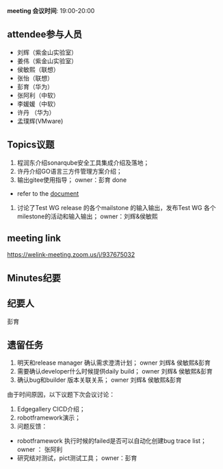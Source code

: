 **meeting 会议时间**: 19:00-20:00

## attendee参与人员
- 刘辉（紫金山实验室）
- 姜伟（紫金山实验室）
- 侯敏熙（联想）
- 张怡（联想）
- 彭育（华为）
- 张阿利（中软）
- 李媛媛（中软）
- 许丹 （华为）
- 孟璞辉(VMware)

## Topics议题

1. 程润东介绍sonarqube安全工具集成介绍及落地；   
1. 许丹介绍GO语言三方件管理方案介绍； 
1. 输出gitee使用指导；  owner：彭育   done
 - refer to the [document](https://gitee.com/edgegallery/community/tree/master/Test%20WG/How-to%20Articles/Gitee)
1. 讨论了Test WG release 的各个mailstone 的输入输出，发布Test WG 各个milestone的活动和输入输出；  owner：刘辉&侯敏熙

## meeting link
 https://welink-meeting.zoom.us/j/937675032
## Minutes纪要
## 纪要人
 彭育

## 遗留任务


1. 明天和release manager 确认需求澄清计划；  owner 刘辉& 侯敏熙&彭育
1. 需要确认developer什么时候提供daily build；   owner 刘辉& 侯敏熙&彭育
1. 确认bug和builder 版本关联关系；  owner 刘辉& 侯敏熙&彭育

由于时间原因，以下议题下次会议讨论：
1. Edgegallery CICD介绍； 
1. robotframework演示；
1. 问题反馈：
- robotframework 执行时候的failed是否可以自动化创建bug trace list； owner ： 张阿利
- 研究结对测试，pict测试工具；  owner：彭育